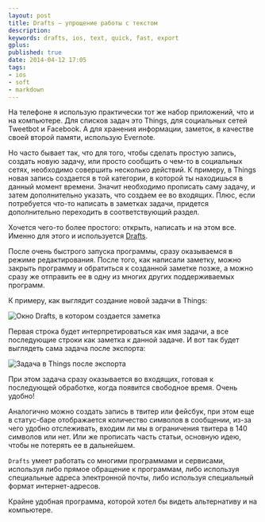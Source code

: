 ```yaml
---
layout: post
title: Drafts – упрощение работы с текстом
description: 
keywords: drafts, ios, text, quick, fast, export
gplus: 
published: true
date: 2014-04-12 17:05
tags:
- ios
- soft
- markdown
---
```

На телефоне я использую практически тот же набор приложений, что и на компьютере. Для списков задач это Things, для социальных сетей Tweetbot и Facebook. А для хранения информации, заметок, в качестве своей второй памяти, использую Evernote.

Но часто бывает так, что для того, чтобы сделать простую запись, создать новую задачу, или просто сообщить о чем-то в социальных сетях, необходимо совершить несколько действий. К примеру, в Things новая запись создается в той категории, в которой ты находишься в данный момент времени. Значит необходимо прописать саму задачу, и затем дополнительно указать, что создаем ее во входящих. Плюс, если потребуется что-то написать в заметках задачи, придется дополнительно переходить в соответствующий раздел.

Хочется чего-то более простого: открыть, написать и на этом все. Именно для этого и используется [Drafts][1].

После очень быстрого запуска программы, сразу оказываемся в режиме редактирования. После того, как написали заметку, можно закрыть программу и обратиться к созданной заметке позже, а можно сразу же отправить ее в одну из многих других поддерживаемых программ.

К примеру, как выглядит создание новой задачи в Things:

![Окно Drafts, в котором создается заметка][image-1]

Первая строка будет интерпретироваться как имя задачи, а все последующие строки как заметка к данной задаче. И вот так будет выглядеть сама задача после экспорта:

![Задача в Things после экспорта][image-2]

При этом задача сразу оказывается во входящих, готовая к последующей обработке, когда появится свободное время. Очень удобно!

Аналогично можно создать запись в твитер или фейсбук, при этом еще в статус-баре отображается количество символов в сообщении, из-за чего удобно отслеживать, входим ли мы в ограничения твитера в 140 символов или нет. Или же прописать часть статьи, основную идею, чтобы не потерять ее в дальнейшем.

`Drafts` умеет работать со многими программами и сервисами, используя либо прямое обращение к  программам, либо используя специальные адреса электронной почты, либо используя специальный формат интернет-адресов. 

Крайне удобная программа, которой хотел бы видеть альтернативу и на компьютере.

[1]:	http://agiletortoise.com/drafts/ "Drafts"

[image-1]:	https://static.juev.org/2014/04/drafts_main.png "Drafts"
[image-2]:	https://static.juev.org/2014/04/things_notes.png "Things"
